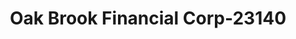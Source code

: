 ---
f_zip-code: 91311
f_state-code: CA
title: Oak Brook Financial Corp-23140
f_phone: 818-341-4551
f_city-only: Chatsworth
f_address: 9866 De Soto Ave Chatsworth
f_location-unique-id: '23140'
slug: oak-brook-financial-corp-23140
updated-on: '2024-05-30T13:46:58.046Z'
created-on: '2024-05-30T13:36:59.803Z'
published-on: '2024-05-30T13:54:32.469Z'
f_city-state: cms/city/chatsworth-ca.md
f_company: cms/company/oak-brook-financial-corp.md
f_state: cms/state/california.md
layout: '[payday-loan].html'
tags: payday-loan
---